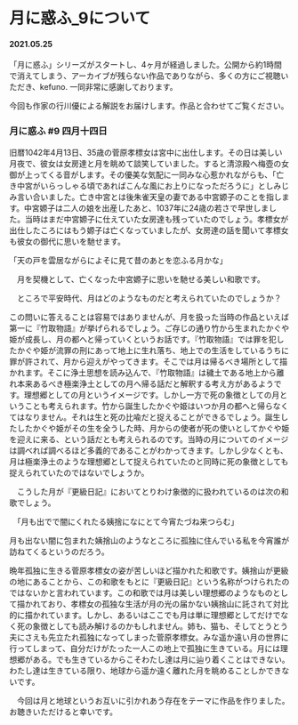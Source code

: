 # 月に惑ふ_9について
#### 2021.05.25

「月に惑ふ」シリーズがスタートし、4ヶ月が経過しました。公開から約1時間で消えてしまう、アーカイブが残らない作品でありながら、多くの方にご視聴いただき、kefuno. 一同非常に感謝しております。

今回も作家の行川優による解説をお届けします。作品と合わせてご覧ください。



### 月に惑ふ #9 四月十四日

旧暦1042年4月13日、35歳の菅原孝標女は宮中に出仕します。その日は美しい月夜で、彼女は女房達と月を眺めて談笑していました。すると清涼殿へ梅壺の女御が上ってくる音がします。その優美な気配に一同みな心惹かれながらも、「亡き中宮がいらっしゃる頃であればこんな風にお上りになっただろうに」としみじみ言い合いました。亡き中宮とは後朱雀天皇の妻である中宮嫄子のことを指します。中宮嫄子は二人の娘を出産したあと、1037年に24歳の若さで早世しました。当時はまだ中宮嫄子に仕えていた女房達も残っていたのでしょう。孝標女が出仕したころにはもう嫄子は亡くなっていましたが、女房達の話を聞いて孝標女も彼女の御代に思いを馳せます。

「天の戸を雲居ながらによそに見て昔のあとを恋ふる月かな」

　月を契機として、亡くなった中宮嫄子に思いを馳せる美しい和歌です。

　ところで平安時代、月はどのようなものだと考えられていたのでしょうか？

この問いに答えることは容易ではありませんが、月を扱った当時の作品といえば第一に『竹取物語』が挙げられるでしょう。ご存じの通り竹から生まれたかぐや姫が成長し、月の都へと帰っていくというお話です。『竹取物語』では罪を犯したかぐや姫が流罪の刑にあって地上に生れ落ち、地上での生活をしているうちに罪が許されて、月から迎えがやってきます。そこでは月は帰るべき場所として描かれます。そこに浄土思想を読み込んで、『竹取物語』は穢土である地上から離れ本来あるべき極楽浄土としての月へ帰る話だと解釈する考え方があるようです。理想郷としての月というイメージです。しかし一方で死の象徴としての月ということも考えられます。竹から誕生したかぐや姫はいつか月の都へと帰らなくてはなりません。それは生と死の比喩だと捉えることができるでしょう。誕生したしたかぐや姫がその生を全うした時、月からの使者が死の使いとしてかぐや姫を迎えに来る、という話だとも考えられるのです。当時の月についてのイメージは調べれば調べるほど多義的であることがわかってきます。しかし少なくとも、月は極楽浄土のような理想郷として捉えられていたのと同時に死の象徴としても捉えられていたのではないでしょうか。

　こうした月が『更級日記』においてとりわけ象徴的に扱われているのは次の和歌でしょう。

　「月も出でで闇にくれたる姨捨になにとて今宵たづね来つらむ」

月も出ない闇に包まれた姨捨山のようなところに孤独に住んでいる私を今宵誰が訪ねてくるというのだろう。

晩年孤独に生きる菅原孝標女の姿が苦しいほど描かれた和歌です。姨捨山が更級の地にあることから、この和歌をもとに『更級日記』という名称がつけられたのではないかと言われています。この和歌では月は美しい理想郷のようなものとして描かれており、孝標女の孤独な生活が月の光の届かない姨捨山に託されて対比的に描かれています。しかし、あるいはここでも月は単に理想郷としてだけでなく死の象徴としても読み解けるのかもしれません。姉も、猫も、そしてとうとう夫にさえも先立たれ孤独になってしまった菅原孝標女。みな遥か遠い月の世界に行ってしまって、自分だけがたった一人この地上で孤独に生きている。月には理想郷がある。でも生きているからこそわたし達は月に辿り着くことはできない。わたし達は生きている限り、地球から遥か遠く離れた月を眺めることしかできないです。

　今回は月と地球というお互いに引かれあう存在をテーマに作品を作りました。お聴きいただけると幸いです。